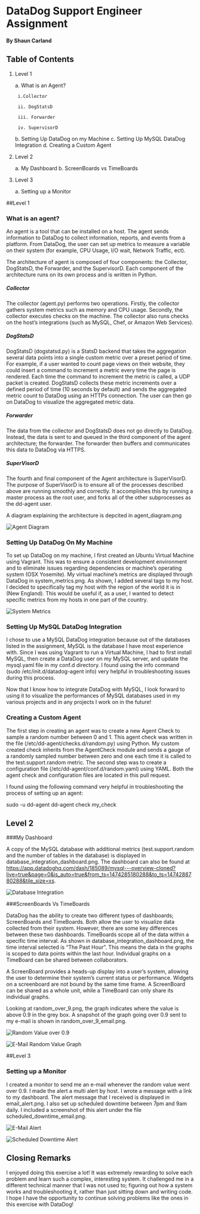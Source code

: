 # DataDog Support Engineer Assignment

#### By Shaun Carland

## Table of Contents
1. Level 1 

	a. What is an Agent?
		
		i.Collector
		
		ii. DogStatsD
		
		iii. Forwarder
		
		iv. SupervisorD
		
	b. Setting Up DataDog on my Machine
	c. Setting Up MySQL DataDog Integration
	d. Creating a Custom Agent
	
2. Level 2

	a. My Dashboard
	b. ScreenBoards vs TimeBoards

3. Level 3

	a. Setting up a Monitor  

##Level 1 

### What is an agent?

An agent is a tool that can be installed on a host.  The agent sends information to DataDog to collect information, reports, and events from a platform.  From DataDog, the user can set up metrics to measure a variable on their system (for example, CPU Usage, I/O wait, Network Traffic, ect).  

The architecture of agent is composed of four components: the Collector, DogStatsD, the Forwarder, and the SupervisorD.  Each component of the architecture runs on its own process and is written in Python.    

##### Collector
The collector (agent.py) performs two operations.  Firstly, the collector gathers system metrics such as memory and CPU usage.  Secondly, the collector executes checks on the machine.  The collector also runs checks on the host’s integrations (such as MySQL, Chef, or Amazon Web Services).   

##### DogStatsD

DogStatsD (dogstatsd.py) is a StatsD backend that takes the aggregation several data points into a single custom metric over a preset period of time.  For example, if a user wanted to count page views on their website, they could insert a command to increment a metric every time the page is rendered.  Each time the command to increment the metric is called, a UDP packet is created.  DogStatsD collects these metric increments over a defined period of time (10 seconds by default) and sends the aggregated metric count to DataDog using an HTTPs connection.  The user can then go on DataDog to visualize the aggregated metric data.  

##### Forwarder

The data from the collector and DogStatsD does not go directly to DataDog.  Instead, the data is sent to and queued in  the third component of the agent architecture; the forwarder.    The forwarder then buffers and communicates this data to DataDog via HTTPS.

##### SuperVisorD

The fourth and final component of the Agent architecture is SuperVisorD.  The purpose of SuperVisorD  is to ensure all of the processes described above are running smoothly and correctly.  It accomplishes this by running a master process as the root user, and forks all of the other subprocesses as the dd-agent user.  

A diagram explaining the architecture is depcited in agent_diagram.png 

![Agent Diagram](https://raw.githubusercontent.com/shauncarland/hiring-engineers/support-engineer/agent_diagram.png)

### Setting Up DataDog On My Machine

To set up DataDog on my machine, I first created an Ubuntu Virtual Machine using Vagrant.  This was to ensure a consistent development environment and to eliminate issues regarding dependencies or machine’s operating system (OSX Yosemite).  My virtual machine’s metrics are displayed through DataDog in system_metrics.png.  As shown, I added several tags to my host.  I decided to specifically tag my host with the region of the world it is in (New England).  This would be useful if, as a user, I wanted to detect specific metrics from my hosts in one part of the country.  

![System Metrics](https://raw.githubusercontent.com/shauncarland/hiring-engineers/support-engineer/system_metrics.png)

### Setting Up MySQL DataDog Integration

I chose to use a MySQL DataDog integration because out of the databases listed in the assignment, MySQL is the database I have most experience with.  Since I was using Vagrant to run a Virtual Machine, I had to first install MySQL, then create a DataDog user on my MySQL server, and update the mysql.yaml file in my conf.d directory.  I found using the info command (sudo /etc/init.d/datadog-agent info) very helpful in troubleshooting issues during this process.  

Now that I know how to integrate DataDog with MySQL, I look forward to using it to visualize the performances of MySQL databases used in my various projects and in any projects I work on in the future!

### Creating a Custom Agent
The first step in creating an agent was to create a new Agent Check to sample a random number between 0 and 1.  This agent check was written in the file (/etc/dd-agent/checks.d/random.py) using Python.  My custom created check inherits from the AgentCheck module and sends a gauge of a randomly sampled number between zero and one each time it is called to the test.support.random metric.   The second step was to create a configuration file (/etc/dd-agent/conf.d/random.yaml) using YAML.  Both the agent check and configuration files are located in this pull request.

I found using the following command very helpful in troubleshooting the process of setting up an agent: 

sudo -u dd-agent dd-agent check my_check


## Level 2 

###My Dashboard

A copy of the MySQL database with additional metrics (test.support.random and the number of tables in the database) is displayed in database_integration_dashboard.png.  The dashboard can also be found at https://app.datadoghq.com/dash/185089/mysql---overview-cloned?live=true&page=0&is_auto=true&from_ts=1474285180288&to_ts=1474288780288&tile_size=xs.  

![Database Integration](https://raw.githubusercontent.com/shauncarland/hiring-engineers/support-engineer/database_integration_dashboard.png)

###ScreenBoards Vs TimeBoards

DataDog has the ability to create two different types of dashboards; ScreenBoards and TimeBoards.  Both allow the user to visualize data collected from their system.  However, there are some key differences between these two dashboards.  TimeBoards scope all of the data within a specific time interval.  As shown in database_integration_dashboard.png, the time interval selected is “The Past Hour”.  This means the data in the graphs is scoped to data points within the last hour.  Individual graphs on a TimeBoard can be shared between collaborators.

A ScreenBoard provides a heads-up display into a user’s system, allowing the user to determine their system’s current status or performance.   Widgets on a screenboard are not bound by the same time frame.  A ScreenBoard can be shared as a whole unit, while a TimeBoard can only share its individual graphs.

Looking at random_over_9.png, the graph indicates where the value is above 0.9 in the grey box.  A snapshot of the graph going over 0.9 sent to my e-mail is shown in random_over_9_email.png.  

![Random Value over 0.9](https://raw.githubusercontent.com/shauncarland/hiring-engineers/support-engineer/random_over_9.png)

![E-Mail Random Value Graph](https://raw.githubusercontent.com/shauncarland/hiring-engineers/support-engineer/random_over_9_email.png)


##Level 3

### Setting up a Monitor


I created a monitor to send me an e-mail whenever the random value went over 0.9.  I made the alert a multi alert by host.  I wrote a message with a link to my dashboard.  The alert message that I received is displayed in email_alert.png.  I also set up scheduled downtime between 7pm and 9am daily.  I included a screenshot of this alert under the file scheduled_downtime_email.png.

![E-Mail Alert](https://raw.githubusercontent.com/shauncarland/hiring-engineers/support-engineer/email_alert.png)

![Scheduled Downtime Alert](https://raw.githubusercontent.com/shauncarland/hiring-engineers/support-engineer/scheduled_downtime_email.png)

## Closing Remarks

I enjoyed doing this exercise a lot! It was extremely rewarding to solve each problem and learn such a complex, interesting system.  It challenged me in a different technical manner that I was not used to; figuring out how a system works and troubleshooting it, rather than just sitting down and writing code.  I hope I have the opportunity to continue solving problems like the ones in this exercise with DataDog!

 
